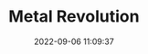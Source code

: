 ---
date: 2022-09-06 11:09:37
title: 'Metal Revolution'	
tags: [free, mobile, PC, 2D fighter, 2.5D, online PvP]
price: Free	
img: https://i.imgur.com/hYNiYb2.jpg
link: https://play.google.com/store/apps/details?id=com.gtarcade.next.mrglo&hl=en_US&gl=US	
discord: http://discord.gg/metalrevolution	
twitter: https://twitter.com/Mtl_Revolution
---